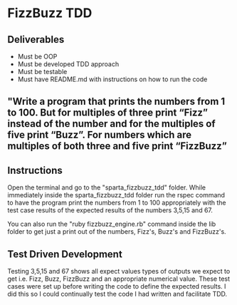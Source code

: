 # FizzBuzz TDD

## Deliverables

* Must be OOP
* Must be developed TDD approach
* Must be testable
* Must have README.md with instructions on how to run the code

## "Write a program that prints the numbers from 1 to 100. But for multiples of three print “Fizz” instead of the number and for the multiples of five print “Buzz”. For numbers which are multiples of both three and five print “FizzBuzz”

## Instructions

Open the terminal and go to the "sparta_fizzbuzz_tdd" folder.
While immediately inside the sparta_fizzbuzz_tdd folder run the rspec command to
have the program print the numbers from 1 to 100 appropriately with the test case
results of the expected results of the numbers 3,5,15 and 67.

You can also run the "ruby fizzbuzz_engine.rb" command inside the lib folder to
get just a print out of the numbers, Fizz's, Buzz's and FizzBuzz's.

## Test Driven Development

Testing 3,5,15 and 67 shows all expect values types of outputs we expect to get
i.e. Fizz, Buzz, FizzBuzz and an appropriate numerical value. These test cases
were set up before writing the code to define the expected results. I did this
so I could continually test the code I had written and facilitate TDD.
